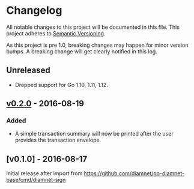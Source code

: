 # Changelog

All notable changes to this project will be documented in this
file.  This project adheres to [Semantic Versioning](http://semver.org/).

As this project is pre 1.0, breaking changes may happen for minor version
bumps.  A breaking change will get clearly notified in this log.

## Unreleased

- Dropped support for Go 1.10, 1.11, 1.12.

## [v0.2.0] - 2016-08-19

### Added

- A simple transaction summary will now be printed after the user provides the transaction envelope.

## [v0.1.0] - 2016-08-17

Initial release after import from https://github.com/diamnet/go-diamnet-base/cmd/diamnet-sign

[Unreleased]: https://github.com/diamnet/go/compare/diamnet-sign-v0.2.0...master
[v0.2.0]: https://github.com/diamnet/go/compare/diamnet-sign-v0.1.0...v0.2.0
